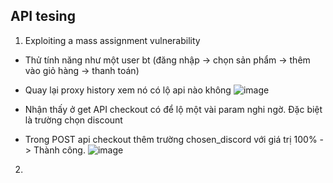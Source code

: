 ## API tesing

1. Exploiting a mass assignment vulnerability
- Thử tính năng như một user bt (đăng nhập -> chọn sản phẩm -> thêm vào giỏ hàng -> thanh toán)
- Quay lại proxy history xem nó có lộ api nào không
![image](https://github.com/capy3ra/portswigger/assets/80744099/e6cd7d73-5357-4737-94dd-363fa3b66d4b)

- Nhận thấy ở get API checkout có để lộ một vài param nghi ngờ. Đặc biệt là trường chọn discount
- Trong POST api checkout thêm trường chosen_discord với giá trị 100% -> Thành công.
![image](https://github.com/capy3ra/portswigger/assets/80744099/1d3573e7-896b-416c-913d-a6ef2bec060d)

2. 

